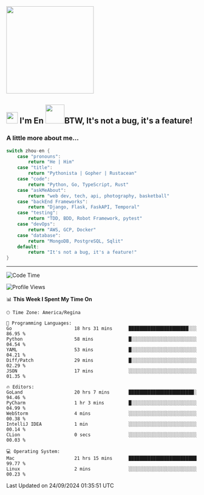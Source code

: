 <img align='center' src="https://media.giphy.com/media/GP1TJJSV4Ys1r64q2A/giphy.gif" width="230">

<h2><img src="https://emojis.slackmojis.com/emojis/images/1531849430/4246/blob-sunglasses.gif?1531849430" width="30"/> I'm En <img src="https://media.giphy.com/media/12oufCB0MyZ1Go/giphy.gif" width="50">BTW, It's not a bug, it's a feature!</h2>


<!-- <img align='right' src="https://media.giphy.com/media/M9gbBd9nbDrOTu1Mqx/giphy.gif" width="230"> -->


### A little more about me... 
<!--
```javascript
const zhou-en = {
    pronouns: "He" | "Him",
    title: "Pythonista" | "Gopher" | "Rustacean",
    code: ["Python", "Go", "Rust", "TypeScript"],
    askMeAbout: ["web dev", "tech", "app dev", "photography"],
    technologies: {
        backEnd: {
            python: ["Django", "Flask", "FaskAPI"],
            go: []
        },
        scraping: ["selenium", "scrapy", "spider"],
        testing: ["Robot Framework"],
        devOps: ["AWS", "Docker", "GCP", "Nginx"],
        databases: ["mongo", "postgresql", "sqlite"],
        misc: ["Firebase", "Heroku"]
    },
    architecture: ["Event Driven Architecture", "Microservices"],
    currentFocus: ["Temporal", "Rust"],
    funFact: "It's not a bug, it's a feature!"
};
```
  -->

```go
switch zhou-en {
    case "pronouns":
        return "He | Him"
    case "title":
        return "Pythonista | Gopher | Rustacean"
    case "code":
        return "Python, Go, TypeScript, Rust"
    case "askMeAbout":
        return "web dev, tech, api, photography, basketball"
    case "backEnd Frameworks":
        return "Django, Flask, FaskAPI, Temporal"
    case "testing":
        return "TDD, BDD, Robot Framework, pytest"
    case "devOps":
        return "AWS, GCP, Docker"
    case "database":
        return "MongoDB, PostgreSQL, Sqlit"
    default:
        return "It's not a bug, it's a feature!"
}
```




---
<!--START_SECTION:waka-->
![Code Time](http://img.shields.io/badge/Code%20Time-1%2C735%20hrs%2037%20mins-blue)

![Profile Views](http://img.shields.io/badge/Profile%20Views-0-blue)

📊 **This Week I Spent My Time On** 

```text
🕑︎ Time Zone: America/Regina

💬 Programming Languages: 
Go                       18 hrs 31 mins      ██████████████████████░░░   86.95 % 
Python                   58 mins             █░░░░░░░░░░░░░░░░░░░░░░░░   04.54 % 
YAML                     53 mins             █░░░░░░░░░░░░░░░░░░░░░░░░   04.21 % 
Diff/Patch               29 mins             █░░░░░░░░░░░░░░░░░░░░░░░░   02.29 % 
JSON                     17 mins             ░░░░░░░░░░░░░░░░░░░░░░░░░   01.35 % 

🔥 Editors: 
GoLand                   20 hrs 7 mins       ████████████████████████░   94.46 % 
PyCharm                  1 hr 3 mins         █░░░░░░░░░░░░░░░░░░░░░░░░   04.99 % 
WebStorm                 4 mins              ░░░░░░░░░░░░░░░░░░░░░░░░░   00.38 % 
IntelliJ IDEA            1 min               ░░░░░░░░░░░░░░░░░░░░░░░░░   00.14 % 
CLion                    0 secs              ░░░░░░░░░░░░░░░░░░░░░░░░░   00.03 % 

💻 Operating System: 
Mac                      21 hrs 15 mins      █████████████████████████   99.77 % 
Linux                    2 mins              ░░░░░░░░░░░░░░░░░░░░░░░░░   00.23 % 
```


 Last Updated on 24/09/2024 01:35:51 UTC
<!--END_SECTION:waka-->
